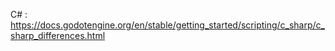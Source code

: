 C# : https://docs.godotengine.org/en/stable/getting_started/scripting/c_sharp/c_sharp_differences.html